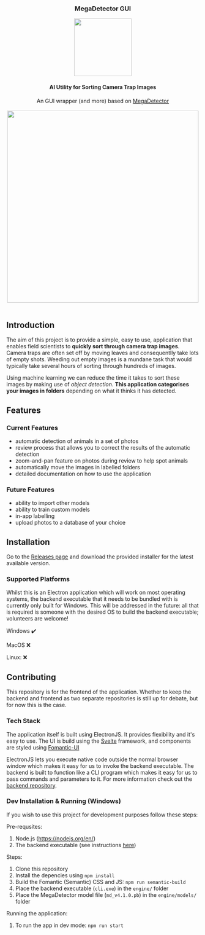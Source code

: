 <div align="center">
    <h3>MegaDetector GUI</h3>
    <img src="https://i.imgur.com/FCTbqGH.png" width="150" >
    <h4>AI Utility for Sorting Camera Trap Images</h4>
    <span>An GUI wrapper (and more) based on <a href="https://github.com/microsoft/CameraTraps/blob/master/megadetector.md"> MegaDetector </a></span>
    <br/>
    <br/>
    <img src="https://i.imgur.com/sqO65si.png" width="500" >
    <br/>
    <br/>
</div>

## Introduction

The aim of this project is to provide a simple, easy to use, application that enables field scientists to **quickly sort through camera trap images**. Camera traps are often set off by moving leaves and consequentlly take lots of empty shots. Weeding out empty images is a mundane task that would typically take several hours of sorting through hundreds of images.

Using machine learning we can reduce the time it takes to sort these images by making use of _object detection_. **This application categorises your images in folders** depending on what it thinks it has detected.

## Features

### Current Features

- automatic detection of animals in a set of photos
- review process that allows you to correct the results of the automatic detection
- zoom-and-pan feature on photos during review to help spot animals
- automatically move the images in labelled folders
- detailed documentation on how to use the application

### Future Features

- ability to import other models
- ability to train custom models
- in-app labelling
- upload photos to a database of your choice

## Installation

Go to the [Releases page](https://github.com/petargyurov/megadetector-gui/releases) and download the provided installer for the latest available version.

### Supported Platforms

Whilst this is an Electron application which will work on most operating systems, the backend executable that it needs to be bundled with is currently only built for Windows. This will be addressed in the future: all that is required is someone with the desired OS to build the backend executable; volunteers are welcome!

Windows :heavy_check_mark:

MacOS :x:

Linux: :x:

## Contributing

This repository is for the frontend of the application. Whether to keep the backend and frontend as two separate repositories is still up for debate, but for now this is the case.

### Tech Stack

The application itself is built using ElectronJS. It provides flexibility and it's easy to use. The UI is build using the [Svelte](https://svelte.dev/) framework, and components are styled using [Fomantic-UI](https://fomantic-ui.com/)

ElectronJS lets you execute native code outside the normal browser window which makes it easy for us to invoke the backend executable. The backend is built to function like a CLI program which makes it easy for us to pass commands and parameters to it. For more information check out the [backend repository](https://github.com/petargyurov/megadetector-api).

### Dev Installation & Running (Windows)

If you wish to use this project for development purposes follow these steps:

Pre-requsites:

1. Node.js (https://nodejs.org/en/)
2. The backend executable (see instructions [here](https://github.com/petargyurov/megadetector-api#building-an-executable))

Steps:

1. Clone this repository
2. Install the depencies using `npm install`
3. Build the Fomantic (Semantic) CSS and JS: `npm run semantic-build`
4. Place the backend executable (`cli.exe`) in the `engine/` folder
5. Place the MegaDetector model file (`md_v4.1.0.pb`) in the `engine/models/` folder

Running the application:

1. To run the app in dev mode: `npm run start`
